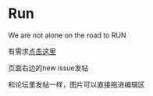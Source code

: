# Run
We are not alone on the road to RUN


有需求[点击这里](https://github.com/We-Run-Together/Run/issues)

页面右边的new issue发帖

和论坛里发帖一样，图片可以直接拖进编辑区
